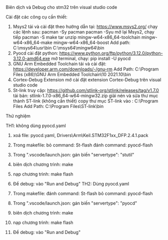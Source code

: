 Biên dịch và Debug cho stm32 trên visual studio code

Cài đặt các công cụ cần thiết:
1. Msys2
tải và cài đặt theo hướng dẫn tại: https://www.msys2.org/
chạy các lệnh sau:
    pacman -Sy pacman
    pacman -Syu
mở lại Msys2, chạy tiếp
    pacman -S make tar unzip mingw-w64-x86_64-toolchain mingw-w64-x86_64-make mingw-w64-x86_64-boost
Add path:
    C:\msys64\usr\bin
    C:\msys64\mingw64\bin
2. Pyocd
cài đặt python: https://www.python.org/ftp/python/3.12.0/python-3.12.0-amd64.exe
mở terminal, chạy:
    pip install -U pyocd
3. GNU Arm Embedded Toolchain
tải và cài đặt: https://developer.arm.com/downloads/-/gnu-rm
Add Path: 
    C:\Program Files (x86)\GNU Arm Embedded Toolchain\10 2021.10\bin
4. Cortex-Debug Extension 
mở cài đặt extension Cortex-Debug trên visual studio code
5. St-link
truy cập: https://github.com/stlink-org/stlink/releases/tag/v1.7.0
tải bản: stlink-1.7.0-x86_64-w64-mingw32.zip
giải nén và sửa thư mục thành ST-link (không cần thiết)
copy thư mục ST-link vào : C:\Program Files
Add Path: C:\Program Files\ST-link\bin

Thử nghiệm

TH1: không dùng pyocd.yaml

1. xoá file: pyocd.yaml, Drivers\Arm\Keil.STM32F1xx_DFP.2.4.1.pack
2. Trong makefile:
    bỏ command: St-flash
    đánh command: pyocd-flash
3. Trong ".vscode/launch.json:
    gán biến "servertype": "stutil"
4. biên dịch chương trình:     make
5. nạp chương trình:           make flash
6. Để debug: vào "Run and Debug"
TH2: Dùng pyocd.yaml

1. Trong makefile:
    đánh command: St-flash
    bỏ command: pyocd-flash
2. Trong ".vscode/launch.json:
    gán biến "servertype": "pyocd"
3. biên dịch chương trình:     make
4. nạp chương trình:           make flash
5. Để debug: vào "Run and Debug"


